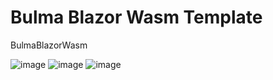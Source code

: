 # Bulma Blazor Wasm Template

BulmaBlazorWasm

![image](https://user-images.githubusercontent.com/37664171/159471734-6bd5e0b2-ad96-45c6-a6d0-cc14c66846d9.png)
![image](https://user-images.githubusercontent.com/37664171/159471800-c7da699c-fd7c-4b2b-b02a-8521e44c97c6.png)
![image](https://user-images.githubusercontent.com/37664171/159471848-0f0ae7c2-df4c-49bb-944a-71704aa671a9.png)
